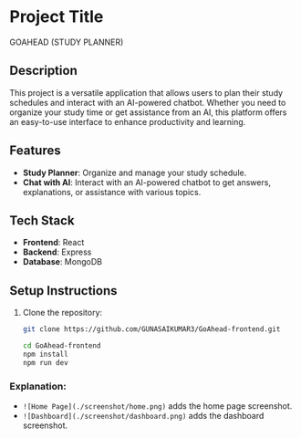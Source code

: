 # Project Title

GOAHEAD (STUDY PLANNER)

## Description

This project is a versatile application that allows users to plan their study schedules and interact with an AI-powered chatbot. Whether you need to organize your study time or get assistance from an AI, this platform offers an easy-to-use interface to enhance productivity and learning.

## Features

- **Study Planner**: Organize and manage your study schedule.
- **Chat with AI**: Interact with an AI-powered chatbot to get answers, explanations, or assistance with various topics.

## Tech Stack

- **Frontend**: React
- **Backend**: Express
- **Database**: MongoDB

## Setup Instructions

1. Clone the repository:

   ```bash
   git clone https://github.com/GUNASAIKUMAR3/GoAhead-frontend.git

   cd GoAhead-frontend
   npm install
   npm run dev
   ```

### Explanation:

- `![Home Page](./screenshot/home.png)` adds the home page screenshot.
- `![Dashboard](./screenshot/dashboard.png)` adds the dashboard screenshot.
